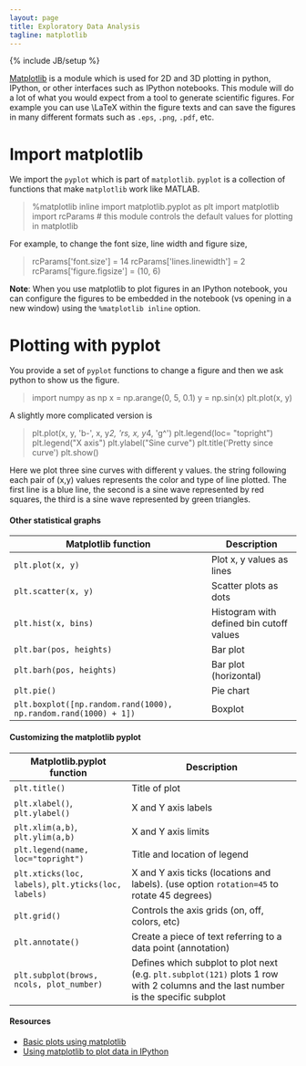```yaml
---
layout: page
title: Exploratory Data Analysis
tagline: matplotlib
---
```

{% include JB/setup %}

[Matplotlib](http://matplotlib.org) is a module which is used for 2D and 3D plotting in python, IPython, or other interfaces such as IPython notebooks.    This module will do a lot of what you would expect from a tool to generate scientific figures.  For example you can use \LaTeX within the figure texts and can save the figures in many different formats such as `.eps`, `.png`, `.pdf`, etc.  

# Import matplotlib

We import the `pyplot` which is part of `matplotlib`. `pyplot` is a collection of functions that make `matplotlib` work like MATLAB.  

>	%matplotlib inline
>	import matplotlib.pyplot as plt
>	import matplotlib import rcParams # this module controls the default values for plotting in matplotlib

For example, to change the font size, line width and figure size, 

>	rcParams['font.size'] = 14
>	rcParams['lines.linewidth'] = 2
>	rcParams['figure.figsize'] = (10, 6)


**Note**: When you use matplotlib to plot figures in an IPython notebook, you can configure the figures to be embedded in the notebook (vs opening in a new window) using the `%matplotlib inline` option. 


# Plotting with pyplot
You provide a set of `pyplot` functions to change a figure and then we ask python to show us the figure.  

>	import numpy as np
>	x = np.arange(0, 5, 0.1)
>	y = np.sin(x)
>	plt.plot(x, y)

A slightly more complicated version is 

>	plt.plot(x, y, 'b-', x, y*2, 'rs, x, y*4, 'g^')
>	plt.legend(loc= "topright")
>	plt.legend("X axis")
>	plt.ylabel("Sine curve")
>	plt.title('Pretty since curve')
>	plt.show()

Here we plot three sine curves with different y values.  the string following each pair of (x,y) values represents the color and type of line plotted.  The first line is a blue line, the second is a sine wave represented by red squares, the third is a sine wave represented by green triangles.  

#### Other statistical graphs

Matplotlib function | Description
--- | ---
`plt.plot(x, y)` | Plot x, y values as lines
`plt.scatter(x, y)` | Scatter plots as dots
`plt.hist(x, bins)` | Histogram with defined bin cutoff values
`plt.bar(pos, heights)` | Bar plot 
`plt.barh(pos, heights)` | Bar plot (horizontal)
`plt.pie()` | Pie chart
`plt.boxplot([np.random.rand(1000), np.random.rand(1000) + 1])` | Boxplot



#### Customizing the matplotlib pyplot 

Matplotlib.pyplot function | Description
--- | ---
`plt.title()` | Title of plot
`plt.xlabel()`, `plt.ylabel()` | X and Y axis labels
`plt.xlim(a,b)`, `plt.ylim(a,b)` | X and Y axis limits
`plt.legend(name, loc="topright")` | Title and location of legend
`plt.xticks(loc, labels)`, `plt.yticks(loc, labels)` | X and Y axis ticks (locations and labels). (use option `rotation=45` to rotate 45 degrees)
`plt.grid()` | Controls the axis grids (on, off, colors, etc)
`plt.annotate()` | Create a piece of text referring to a data point (annotation)
`plt.subplot(brows, ncols, plot_number)` | Defines which subplot to plot next (e.g. `plt.subplot(121)` plots 1 row with 2 columns and the last number is the specific subplot 





#### Resources

* [Basic plots using matplotlib](http://www.loria.fr/~rougier/teaching/matplotlib/)
* [Using matplotlib to plot data in IPython](http://www.randalolson.com/2014/06/28/how-to-make-beautiful-data-visualizations-in-python-with-matplotlib)

